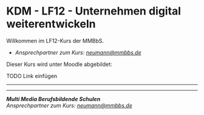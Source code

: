 # KDM - LF12 - Unternehmen digital weiterentwickeln

Willkommen im LF12-Kurs der MMBbS.

- *Ansprechpartner zum Kurs: neumann@mmbbs.de*

Dieser Kurs wird unter Moodle abgebildet:

TODO Link einfügen


---



---

***Multi Media Berufsbildende Schulen***  
*Ansprechpartner zum Kurs: neumann@mmbbs.de*
